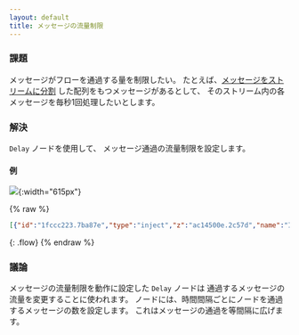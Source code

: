 ```yaml
---
layout: default
title: メッセージの流量制限
---
```


### 課題

メッセージがフローを通過する量を制限したい。
たとえば、[メッセージをストリームに分割](/basic/operate-on-array) した配列をもつメッセージがあるとして、
そのストリーム内の各メッセージを毎秒1回処理したいとします。

### 解決

<code class="node">Delay</code> ノードを使用して、
メッセージ通過の流量制限を設定します。

#### 例

![](/images/basic/rate-limit-messages.png){:width="615px"}

{% raw %}
~~~json
[{"id":"1fccc223.7ba87e","type":"inject","z":"ac14500e.2c57d","name":"Inject Array","topic":"","payload":"[0,1,2,3,4,5,6,7,8,9]","payloadType":"json","repeat":"","crontab":"","once":false,"onceDelay":0.1,"x":110,"y":1280,"wires":[["b2837466.e02a38"]]},{"id":"b2837466.e02a38","type":"split","z":"ac14500e.2c57d","name":"","splt":"\\n","spltType":"str","arraySplt":1,"arraySpltType":"len","stream":false,"addname":"","x":250,"y":1280,"wires":[["bd97c8ed.a5c8d8"]]},{"id":"bd97c8ed.a5c8d8","type":"delay","z":"ac14500e.2c57d","name":"","pauseType":"rate","timeout":"5","timeoutUnits":"seconds","rate":"1","nbRateUnits":"1","rateUnits":"second","randomFirst":"1","randomLast":"5","randomUnits":"seconds","drop":false,"x":390,"y":1280,"wires":[["bd66f03e.bdf0c"]]},{"id":"bd66f03e.bdf0c","type":"debug","z":"ac14500e.2c57d","name":"Debug","active":true,"tosidebar":true,"console":false,"tostatus":false,"complete":"payload","targetType":"msg","x":530,"y":1280,"wires":[]}]
~~~
{: .flow}
{% endraw %}

### 議論

メッセージの流量制限を動作に設定した <code class="node">Delay</code> ノードは
通過するメッセージの流量を変更することに使われます。
ノードには、時間間隔ごとにノードを通過するメッセージの数を設定します。
これはメッセージの通過を等間隔に広げます。
